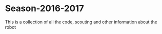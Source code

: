 # Season-2016-2017
This is a collection of all the code, scouting and other information about the robot
